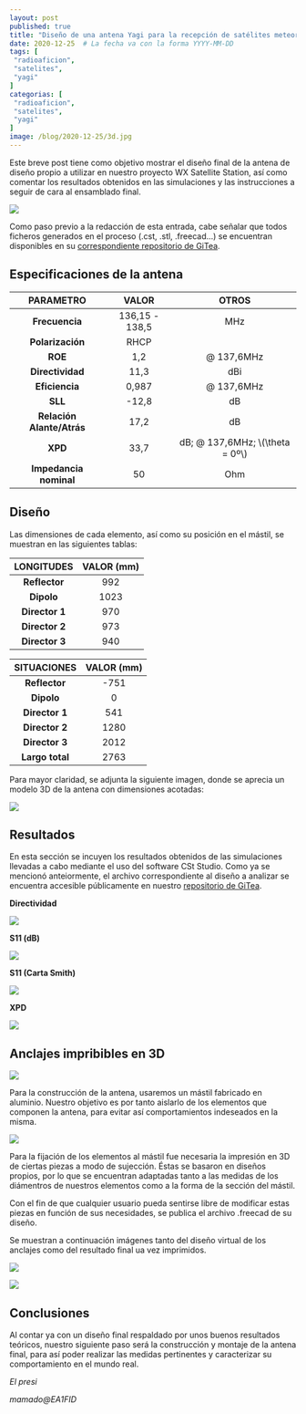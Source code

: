 ```yaml
---
layout: post
published: true
title: "Diseño de una antena Yagi para la recepción de satélites meteorológicos en 137MHz"
date: 2020-12-25  # La fecha va con la forma YYYY-MM-DD
tags: [
 "radioaficion",
 "satelites",
 "yagi"
]
categorias: [
 "radioaficion",
 "satelites",
 "yagi"
]
image: /blog/2020-12-25/3d.jpg
---
```



Este breve post tiene como objetivo mostrar el diseño final de la antena de diseño propio a utilizar en nuestro proyecto WX Satellite Station, así como comentar los resultados obtenidos en las simulaciones y las instrucciones a seguir de cara al ensamblado final. 

![](/blog/2020-12-25/foto1.jpg)

Como paso previo a la redacción de esta entrada, cabe señalar que todos ficheros generados en el proceso (.cst, .stl, .freecad...) se encuentran disponibles en su [correspondiente repositorio de GiTea](https://git.radio.clubs.etsit.upm.es/Meteor-automated/Yagi-137/src/branch/master/README.md).

## Especificaciones de la antena


|      **PARAMETRO**     |    **VALOR**   |         **OTROS**         |
|:----------------------:|:--------------:|:--------------------------:|
|      **Frecuencia**     | 136,15 - 138,5 |             MHz            |
|    **Polarización**    |      RHCP      |                            |
|        **ROE**        |       1,2      |         @ 137,6MHz         |
|     **Directividad**    |      11,3      |             dBi            |
| **Eficiencia** |      0,987     | @ 137,6MHz                 |
|         **SLL**        |      -12,8     |             dB             |
|      **Relación Alante/Atrás**     |      17,2      |             dB             |
|         **XPD**        |      33,7      | dB; @ 137,6MHz; \\(\theta = 0º\\) |
|  **Impedancia nominal** |       50       |             Ohm            |

## Diseño

Las dimensiones de cada elemento, así como su posición en el mástil, se muestran en las siguientes tablas:

|         **LONGITUDES**         | **VALOR (mm)** |
|:---------------------------:|:--------------:|
|     **Reflector**    |       992      |
|      **Dipolo**      |      1023      |
|    **Director 1**    |       970      |
|    **Director 2**    |       973      |
|    **Director 3**    |       940      |



|         **SITUACIONES**         | **VALOR (mm)** |
|:---------------------------:|:--------------:|
|   **Reflector**   |      -751      |
|     **Dipolo**    |        0       |
|   **Director 1**  |       541      |
|   **Director 2**  |      1280      |
|   **Director 3**  |      2012      |
| **Largo total** |      2763      |

Para mayor claridad, se adjunta la siguiente imagen, donde se aprecia un modelo 3D de la antena con dimensiones acotadas:


![](/blog/2020-12-25/cotas.jpg)

## Resultados

En esta sección se incuyen los resultados obtenidos de las simulaciones llevadas a cabo mediante el uso del software CSt Studio. Como ya se mencionó anteiormente, el archivo correspondiente al diseño a analizar se encuentra accesible públicamente en nuestro [repositorio de GiTea](https://git.radio.clubs.etsit.upm.es/Meteor-automated/Yagi-137).

**Directividad**

![](/blog/2020-12-25/cl.jpg)

**S11 (dB)**

![](/blog/2020-12-25/s11.jpg)

**S11 (Carta Smith)**

![](/blog/2020-12-25/cs.jpg)

**XPD**

![](/blog/2020-12-25/xpd.jpg)

## Anclajes impribibles en 3D

![](/blog/2020-12-25/foto2.jpg)

Para la construcción de la antena, usaremos un mástil fabricado en aluminio. Nuestro objetivo es por tanto aislarlo de los elementos que componen la antena, para evitar así comportamientos indeseados en la misma.

![](/blog/2020-12-25/borracho.jpg)

Para la fijación de los elementos al mástil fue necesaria la impresión en 3D de ciertas piezas a modo de sujección. Éstas se basaron en diseños propios, por lo que se encuentran adaptadas tanto a las medidas de los diámentros de nuestros elementos como a la forma de la sección del mástil.

Con el fin de que cualquier usuario pueda sentirse libre de modificar estas piezas en función de sus necesidades, se publica el archivo .freecad de su diseño.

Se muestran a continuación imágenes tanto del diseño virtual de los anclajes como del resultado final ua vez imprimidos.


![](/blog/2020-12-25/pieza2.jpg)

![](/blog/2020-12-25/pieza.jpg)

## Conclusiones

Al contar ya con un diseño final respaldado por unos buenos resultados teóricos, nuestro siguiente paso será la construcción y montaje de la antena final, para así poder realizar las medidas pertinentes y caracterizar su comportamiento en el mundo real.

_El presi_

_mamado@EA1FID_
